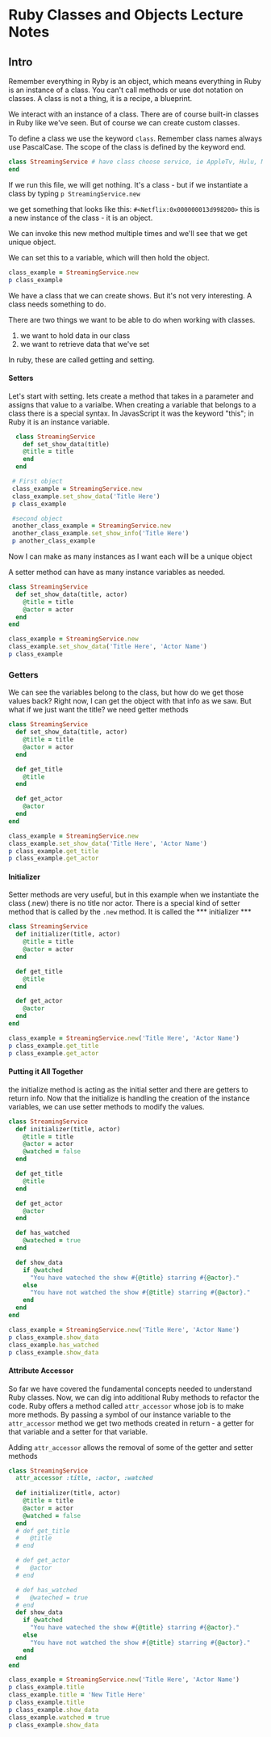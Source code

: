 # Ruby Classes and Objects Lecture Notes

## Intro
Remember everything in Ryby is an object, which means everything in Ruby is an instance of a class.  You can't call methods or use dot notation on classes. A class is not a thing, it is a recipe, a blueprint.

<!-- in irb type:  8.class 
                  =>  Integer -->
                  
We interact with an instance of a class. There are of course built-in classes in Ruby like we've seen.  But of course we can create custom classes.

To define a class we use the keyword `class`.  Remember class names always use PascalCase. The scope of the class is defined by the keyword end.

```ruby
class StreamingService # have class choose service, ie AppleTv, Hulu, Max, Netflix, etc. Type that instead of 'StreamingService'
end
```
If we run this file, we will get nothing.  It's a class - but if we instantiate a class by typing
`p StreamingService.new`

we get something that looks like this: `#<Netflix:0x000000013d998200>`
this is a new instance of the class - it is an object.

We can invoke this new method multiple times
and we'll see that we get unique object.

We can set this to a variable, which will then hold the object.
```ruby
class_example = StreamingService.new
p class_example
```
We have a class that we can create shows. But it's not very interesting. A class needs something to do.
 
There are two things we want to be able to do when working with classes.
1. we want to hold data in our class
2. we want to retrieve data that we've set

In ruby, these are called getting and setting.

#### Setters
Let's start with setting. lets create a method that takes in a parameter and assigns that value to a varialbe. When creating a variable that belongs to a class there is a special syntax. In JavasScript it was the keyword "this"; in Ruby it is an instance variable.

```ruby
  class StreamingService
    def set_show_data(title)
    @title = title
    end
  end

 # First object
 class_example = StreamingService.new
 class_example.set_show_data('Title Here')
 p class_example

 #second object
 another_class_example = StreamingService.new
 another_class_example.set_show_info('Title Here')
 p another_class_example
 ```
Now I can make as many instances as I want each will be a unique object
  
A setter method can have as many instance variables as needed.
```ruby
class StreamingService
  def set_show_data(title, actor)
    @title = title
    @actor = actor
  end
end

class_example = StreamingService.new
class_example.set_show_data('Title Here', 'Actor Name')
p class_example
```
### Getters
We can see the variables belong to the class, but how do we get those values back? Right now, I can get the object with that info as we saw.  But what if we just want the title? we need getter methods

```ruby
class StreamingService
  def set_show_data(title, actor)
    @title = title
    @actor = actor
  end

  def get_title
    @title
  end

  def get_actor
    @actor
  end
end

class_example = StreamingService.new
class_example.set_show_data('Title Here', 'Actor Name')
p class_example.get_title
p class_example.get_actor
```

#### Initializer
Setter methods are very useful, but in this example when we instantiate the class (.new) there is no title nor actor. There is a special kind of setter method that is called by the `.new` method.  It is called the *** initializer ***

```ruby
class StreamingService
  def initializer(title, actor)
    @title = title
    @actor = actor
  end

  def get_title
    @title
  end

  def get_actor
    @actor
  end
end

class_example = StreamingService.new('Title Here', 'Actor Name')
p class_example.get_title
p class_example.get_actor
```

#### Putting it All Together
the initialize method is acting as the initial setter and there are getters to return info. Now that the initialize is handling the creation of the instance variables, we can use setter methods to modify the values.
```ruby
class StreamingService
  def initializer(title, actor)
    @title = title
    @actor = actor
    @watched = false
  end

  def get_title
    @title
  end

  def get_actor
    @actor
  end

  def has_watched
    @wateched = true
  end

  def show_data
    if @watched
      "You have wateched the show #{@title} starring #{@actor}."
    else
      "You have not watched the show #{@title} starring #{@actor}."
    end
  end
end

class_example = StreamingService.new('Title Here', 'Actor Name')
p class_example.show_data
class_example.has_watched
p class_example.show_data
```
#### Attribute Accessor
So far we have covered the fundamental concepts needed to understand Ruby classes. Now, we can dig into additional Ruby methods to refactor the code. Ruby offers a method called `attr_accessor` whose job is to make more methods. By passing a symbol of our instance variable to the `attr_accessor` method we get two methods created in return - a getter for that variable and a setter for that variable.

Adding `attr_accessor` allows the removal of some of the getter and setter methods
```ruby
class StreamingService
  attr_accessor :title, :actor, :watched
  
  def initializer(title, actor)
    @title = title
    @actor = actor
    @watched = false
  end
  # def get_title
  #   @title
  # end

  # def get_actor
  #   @actor
  # end

  # def has_watched
  #   @wateched = true
  # end
  def show_data
    if @watched
      "You have wateched the show #{@title} starring #{@actor}."
    else
      "You have not watched the show #{@title} starring #{@actor}."
    end
  end
end

class_example = StreamingService.new('Title Here', 'Actor Name')
p class_example.title
class_example.title = 'New Title Here'
p class_example.title
p class_example.show_data
class_example.watched = true
p class_example.show_data





